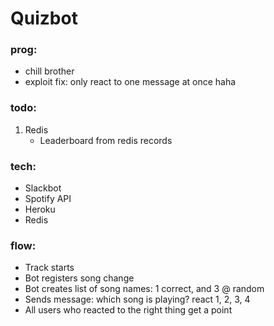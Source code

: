 # Quizbot

### prog:
- chill brother
- exploit fix: only react to one message at once haha

### todo:
1. Redis
    - Leaderboard from redis records


### tech:
- Slackbot
- Spotify API
- Heroku
- Redis

### flow:
- Track starts
- Bot registers song change
- Bot creates list of song names: 1 correct, and 3 @ random
- Sends message: which song is playing? react 1, 2, 3, 4
- All users who reacted to the right thing get a point